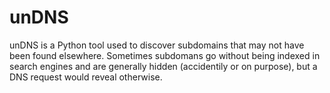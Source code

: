 # unDNS

unDNS is a Python tool used to discover subdomains that may not have been found elsewhere. Sometimes subdomans go without being indexed in search engines and are generally hidden (accidentily or on purpose), but a DNS request would reveal otherwise.


